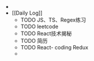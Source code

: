 -
- [[Daily Log]]
	- TODO JS、TS、Regex练习
	- TODO leetcode
	- TODO React技术揭秘
	- TODO 简历
	- TODO React- coding Redux
	-
